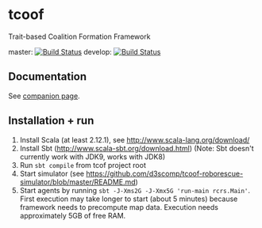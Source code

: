 # tcoof
Trait-based Coalition Formation Framework

master: [![Build Status](https://travis-ci.org/d3scomp/tcof.svg?branch=master)](https://travis-ci.org/d3scomp/tcoof)
develop: [![Build Status](https://travis-ci.org/d3scomp/tcof.svg?branch=develop)](https://travis-ci.org/d3scomp/tcoof/branches)

## Documentation
See [companion page](https://github.com/d3scomp/tcof/blob/master/TECHNICAL.md).

## Installation + run

1. Install Scala (at least 2.12.1), see http://www.scala-lang.org/download/
2. Install Sbt (http://www.scala-sbt.org/download.html) (Note: Sbt doesn't currently work with JDK9, works with JDK8)
3. Run `sbt compile` from tcof project root
4. Start simulator (see https://github.com/d3scomp/tcoof-roborescue-simulator/blob/master/README.md)
5. Start agents by running `sbt -J-Xms2G -J-Xmx5G 'run-main rcrs.Main'`. First execution may take longer to start (about 5 minutes) because framework needs to precompute map data. Execution needs approximately 5GB of free RAM.
